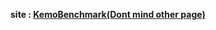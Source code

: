 **site : [KemoBenchmark(Dont mind other page)](https://kusogakivirus.github.io/KemoBenchmarkTest/value_for_money.html)**
